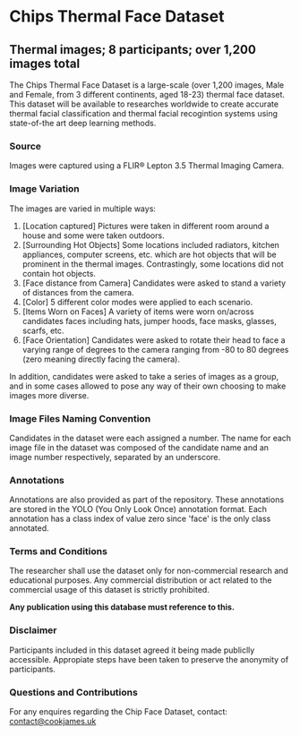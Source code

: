 
# Chips Thermal Face Dataset
## Thermal images; 8 participants; over 1,200 images total
The Chips Thermal Face Dataset is a large-scale (over 1,200 images, Male and Female, from 3 different continents, aged 18-23) thermal face dataset. This dataset will be available to researches worldwide to create accurate thermal facial classification and thermal facial recogintion  systems using state-of-the art deep learning methods.

### Source
Images were captured using a FLIR® Lepton 3.5 Thermal Imaging Camera.

### Image Variation
The images are varied in multiple ways:
1. [Location captured] Pictures were taken in different room around a house and some were taken outdoors.
2. [Surrounding Hot Objects] Some locations included radiators, kitchen appliances, computer screens, etc. which are hot objects that will be prominent  in the thermal images. Contrastingly, some locations did not contain hot objects.
3. [Face distance from Camera] Candidates were asked to stand a variety of distances from the camera.
4. [Color] 5 different color modes were applied to each scenario.
5. [Items Worn on Faces] A variety of items were worn on/across candidates faces including hats, jumper hoods, face masks, glasses, scarfs, etc. 
6. [Face Orientation] Candidates were asked to rotate their head to face a varying range of degrees to the camera ranging from -80 to 80 degrees (zero meaning directly facing the camera).

In addition, candidates were asked to take a series of images as a group, and in some cases allowed to pose any way of their own choosing to make images more diverse.

### Image Files Naming Convention
Candidates in the dataset were each assigned a number. The name for each image file in the dataset was composed of the candidate name and an image number respectively, separated by an underscore. 

### Annotations
Annotations are also provided as part of the repository. These annotations are stored in the YOLO (You Only Look Once) annotation format. Each annotation has a class index of value zero since 'face' is the only class annotated.

### Terms and Conditions
The researcher shall use the dataset only for non-commercial research and educational purposes. Any commercial distribution or act related to the commercial usage of this dataset is strictly prohibited.

**Any publication using this database must reference to this.**

### Disclaimer
Participants included in this dataset agreed it being made publiclly accessible. Appropiate steps have been taken to preserve the anonymity of participants.

### Questions and Contributions
For any enquires regarding the Chip Face Dataset, contact: contact@cookjames.uk

